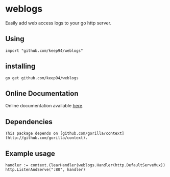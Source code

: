 weblogs
=======

Easily add web access logs to your go http server.

## Using

	import "github.com/keep94/weblogs"

## installing

	go get github.com/keep94/weblogs

## Online Documentation

Online documentation available [here](http://go.pkgdoc.org/github.com/keep94/weblogs).

## Dependencies

	This package depends on [github.com/gorilla/context](http://github.com/gorilla/context).

## Example usage

	handler := context.ClearHandler(weblogs.Handler(http.DefaultServeMux))
	http.ListenAndServe(":80", handler)

